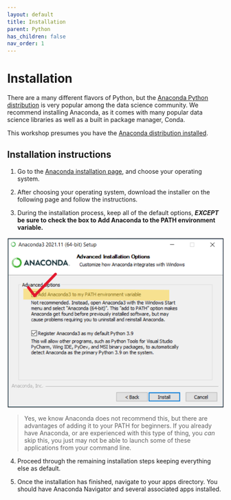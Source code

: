 ```yaml
---
layout: default
title: Installation
parent: Python
has_children: false
nav_order: 1
---
```


# Installation  

There are a many different flavors of Python, but the [Anaconda Python distribution](https://docs.anaconda.com/) is very popular among the data science community. We recommend installing Anaconda, as it comes with many popular data science libraries as well as a built in package manager, Conda.  

This workshop presumes you have the [Anaconda distribution installed](https://docs.anaconda.com/anaconda/install/).

## Installation instructions  

1. Go to the [Anaconda installation page](https://docs.anaconda.com/anaconda/install/), and choose your operating system.

2. After choosing your operating system, download the installer on the following page and follow the instructions.

3. During the installation process, keep all of the default options, ***EXCEPT* be sure to check the box to Add Anaconda to the PATH environment variable.**  

![Check the Path option](../img/pypic1.png) 

>Yes, we know Anaconda does not recommend this, but there are advantages of adding it to your PATH for beginners. If you already have Anaconda, or are experienced with this type of thing, you *can* skip this, you just may not be able to launch some of these applications from your command line.  

4. Proceed through the remaining installation steps keeping everything else as default.  

5. Once the installation has finished, navigate to your apps directory. You should have Anaconda Navigator and several associated apps installed. 